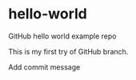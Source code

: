 # hello-world
GitHub hello world example repo

This is my first try of GitHub branch.

Add commit message
